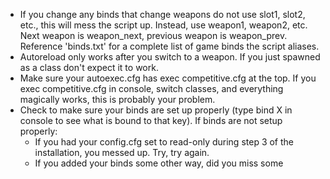   * If you change any binds that change weapons do not use slot1, slot2, etc., this will mess the script up. Instead, use weapon1, weapon2, etc. Next weapon is weapon\_next, previous weapon is weapon\_prev. Reference 'binds.txt' for a complete list of game binds the script aliases.
  * Autoreload only works after you switch to a weapon. If you just spawned as a class don't expect it to work.
  * Make sure your autoexec.cfg has exec competitive.cfg at the top. If you exec competitive.cfg in console, switch classes, and everything magically works, this is probably your problem.
  * Check to make sure your binds are set up properly (type bind X in console to see what is bound to that key). If binds are not setup properly:
    * If you had your config.cfg set to read-only during step 3 of the installation, you messed up. Try, try again.
    * If you added your binds some other way, did you miss some